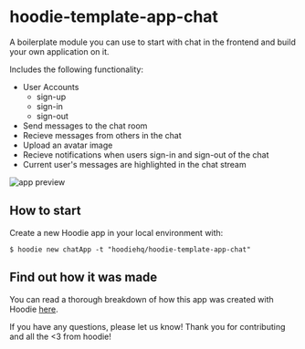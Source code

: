hoodie-template-app-chat
========================

A boilerplate module you can use to start with chat in the frontend and build your own application on it.

Includes the following functionality:

- User Accounts
  - sign-up
  - sign-in
  - sign-out
- Send messages to the chat room
- Recieve messages from others in the chat
- Upload an avatar image
- Recieve notifications when users sign-in and sign-out of the chat
- Current user's messages are highlighted in the chat stream 

![app preview](https://cloud.githubusercontent.com/assets/3051193/7662355/5acc118a-fb29-11e4-8dee-be3102d38e2d.png)

How to start
------------

Create a new Hoodie app in your local environment with:
```shell
$ hoodie new chatApp -t "hoodiehq/hoodie-template-app-chat"
```

Find out how it was made
------------------------

You can read a thorough breakdown of how this app was created with Hoodie [here](http://docs.hood.ie/en/tutorials/chat-app.html).

If you have any questions, please let us know! Thank you for contributing and all the <3 from hoodie!
